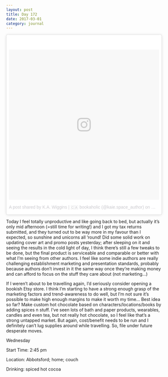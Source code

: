 ```yaml
---
layout: post
title: Day 172
date: 2017-03-01
category: journal
---
```


<blockquote class="instagram-media" data-instgrm-version="7" style=" background:#FFF; border:0; border-radius:3px; box-shadow:0 0 1px 0 rgba(0,0,0,0.5),0 1px 10px 0 rgba(0,0,0,0.15); margin: 1px; max-width:658px; padding:0; width:99.375%; width:-webkit-calc(100% - 2px); width:calc(100% - 2px);"><div style="padding:8px;"> <div style=" background:#F8F8F8; line-height:0; margin-top:40px; padding:50.0% 0; text-align:center; width:100%;"> <div style=" background:url(data:image/png;base64,iVBORw0KGgoAAAANSUhEUgAAACwAAAAsCAMAAAApWqozAAAABGdBTUEAALGPC/xhBQAAAAFzUkdCAK7OHOkAAAAMUExURczMzPf399fX1+bm5mzY9AMAAADiSURBVDjLvZXbEsMgCES5/P8/t9FuRVCRmU73JWlzosgSIIZURCjo/ad+EQJJB4Hv8BFt+IDpQoCx1wjOSBFhh2XssxEIYn3ulI/6MNReE07UIWJEv8UEOWDS88LY97kqyTliJKKtuYBbruAyVh5wOHiXmpi5we58Ek028czwyuQdLKPG1Bkb4NnM+VeAnfHqn1k4+GPT6uGQcvu2h2OVuIf/gWUFyy8OWEpdyZSa3aVCqpVoVvzZZ2VTnn2wU8qzVjDDetO90GSy9mVLqtgYSy231MxrY6I2gGqjrTY0L8fxCxfCBbhWrsYYAAAAAElFTkSuQmCC); display:block; height:44px; margin:0 auto -44px; position:relative; top:-22px; width:44px;"></div></div><p style=" color:#c9c8cd; font-family:Arial,sans-serif; font-size:14px; line-height:17px; margin-bottom:0; margin-top:8px; overflow:hidden; padding:8px 0 7px; text-align:center; text-overflow:ellipsis; white-space:nowrap;"><a href="https://www.instagram.com/p/BRHt1-TF4ns/" style=" color:#c9c8cd; font-family:Arial,sans-serif; font-size:14px; font-style:normal; font-weight:normal; line-height:17px; text-decoration:none;" target="_blank">A post shared by K.A. Wiggins | 🇨🇦 bookaholic (@kaie.space_author)</a> on <time style=" font-family:Arial,sans-serif; font-size:14px; line-height:17px;" datetime="2017-03-02T03:25:13+00:00">Mar 1, 2017 at 7:25pm PST</time></p></div></blockquote>
<script async defer src="//platform.instagram.com/en_US/embeds.js"></script>

Today I feel totally unproductive and like going back to bed, but actually it’s only mid afternoon (=still time for writing!) and I got my tax returns submitted, and they turned out to be way more in my favour than I expected, so sunshine and unicorns all ‘round! Did some solid work on updating cover art and promo posts yesterday; after sleeping on it and seeing the results in the cold light of day, I think there’s still a few tweaks to be done, but the final product is serviceable and comparable or better with what I’m seeing from other authors. I feel like some indie authors are really challenging establishment marketing and presentation standards, probably because authors don’t invest in it the same way once they’re making money and can afford to focus on the stuff they care about (not marketing…)

If I weren’t about to be travelling again, I’d seriously consider opening a bookish Etsy store. I think I’m starting to have a strong enough grasp of the marketing factors and trend-awareness to do well, but I’m not sure it’s possible to make high enough margins to make it worth my time… Best idea so far? Make custom hot chocolate based on characters/locations/books by adding spices n stuff. I’ve seen lots of bath and paper products, wearables, candles and even tea, but not really hot chocolate, so I feel like that’s a strong untapped market. But again, cost/benefit needs to be run and I definitely can’t lug supplies around while travelling. So, file under future desperate moves.

Wednesday

Start Time: 2:45 pm

Location: Abbotsford; home; couch

Drinking: spiced hot cocoa
